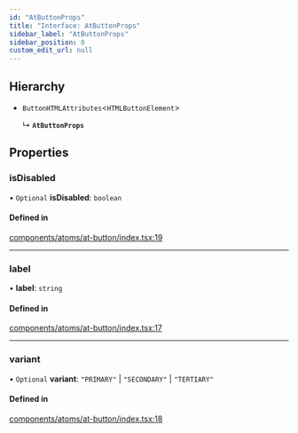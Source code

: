 ```yaml
---
id: "AtButtonProps"
title: "Interface: AtButtonProps"
sidebar_label: "AtButtonProps"
sidebar_position: 0
custom_edit_url: null
---
```


## Hierarchy

- `ButtonHTMLAttributes`<`HTMLButtonElement`\>

  ↳ **`AtButtonProps`**

## Properties

### isDisabled

• `Optional` **isDisabled**: `boolean`

#### Defined in

[components/atoms/at-button/index.tsx:19](https://github.com/Project-Krypto/ReactPayVault/blob/ca186c4/src/lib/components/atoms/at-button/index.tsx#L19)

___

### label

• **label**: `string`

#### Defined in

[components/atoms/at-button/index.tsx:17](https://github.com/Project-Krypto/ReactPayVault/blob/ca186c4/src/lib/components/atoms/at-button/index.tsx#L17)

___

### variant

• `Optional` **variant**: ``"PRIMARY"`` \| ``"SECONDARY"`` \| ``"TERTIARY"``

#### Defined in

[components/atoms/at-button/index.tsx:18](https://github.com/Project-Krypto/ReactPayVault/blob/ca186c4/src/lib/components/atoms/at-button/index.tsx#L18)
